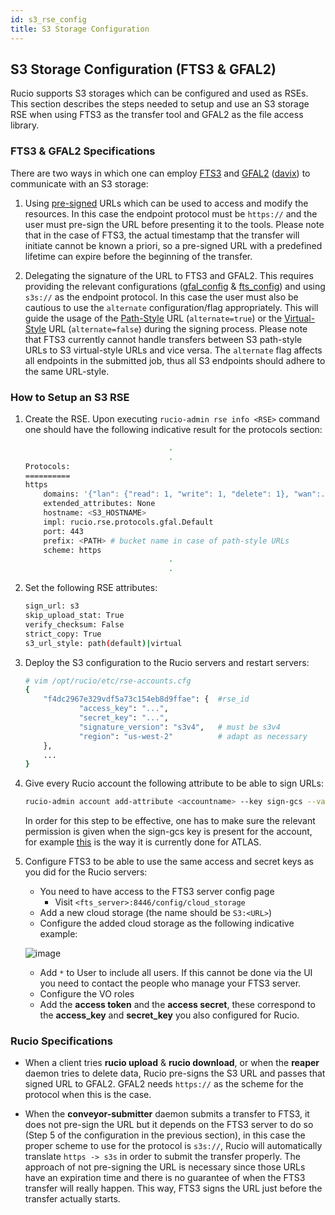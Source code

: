 ```yaml
---
id: s3_rse_config
title: S3 Storage Configuration
---
```


## S3 Storage Configuration (FTS3 & GFAL2)

Rucio supports S3 storages which can be configured and used as RSEs. This section describes the steps needed to setup and use an S3 storage RSE when using FTS3 as the transfer tool and GFAL2 as the file access library.

### FTS3 & GFAL2 Specifications

There are two ways in which one can employ [FTS3](https://fts3-docs.web.cern.ch/fts3-docs/docs/s3_support.html#s3-support)  and [GFAL2](https://dmc-docs.web.cern.ch/dmc-docs/gfal2/plugins.html#gfal2-plugin-http) ([davix](https://davix.web.cern.ch/davix/docs/devel/cloud-support.html#amazon-s3)) to communicate with an S3 storage:

1. Using [pre-signed](https://docs.aws.amazon.com/AmazonS3/latest/userguide/ShareObjectPreSignedURL.html) URLs which can be used to access and modify the resources. In this case the endpoint protocol must be `https://` and the user must pre-sign the URL before presenting it to the tools. Please note that in the case of FTS3, the actual timestamp that the transfer will initiate cannot be known a priori, so a pre-signed URL with a predefined lifetime can expire before the beginning of the transfer. 

2. Delegating the signature of the URL to FTS3 and GFAL2. This requires providing the relevant configurations ([gfal_config](https://dmc-docs.web.cern.ch/dmc-docs/gfal2/plugins.html#for-a-specific-host) & [fts_config](https://fts3-docs.web.cern.ch/fts3-docs/docs/s3_support.html#configuration)) and using `s3s://` as the endpoint protocol. In this case the user must also be cautious to use the `alternate` configuration/flag appropriately. This will guide the usage of the [Path-Style](https://docs.aws.amazon.com/AmazonS3/latest/userguide/VirtualHosting.html) URL (`alternate=true`) or the [Virtual-Style](https://docs.aws.amazon.com/AmazonS3/latest/userguide/VirtualHosting.html) URL (`alternate=false`) during the signing process. Please note that FTS3 currently cannot handle transfers between S3 path-style URLs to S3 virtual-style URLs and vice versa. The `alternate` flag affects all endpoints in the submitted job, thus all S3 endpoints should adhere to the same URL-style.

### How to Setup an S3 RSE

1. Create the RSE. Upon executing `rucio-admin rse info <RSE>` command one should     have the following indicative result for the protocols section:

    ```bash
                                    .
                                    .
    Protocols:
    ==========
    https
        domains: '{"lan": {"read": 1, "write": 1, "delete": 1}, "wan":..}'
        extended_attributes: None
        hostname: <S3_HOSTNAME>
        impl: rucio.rse.protocols.gfal.Default
        port: 443
        prefix: <PATH> # bucket name in case of path-style URLs
        scheme: https
                                    .
                                    .
    ```

2. Set the following RSE attributes:

    ```bash
    sign_url: s3
    skip_upload_stat: True
    verify_checksum: False
    strict_copy: True
    s3_url_style: path(default)|virtual
    ```

3. Deploy the S3 configuration to the Rucio servers and restart servers:

    ```bash
    # vim /opt/rucio/etc/rse-accounts.cfg
    {
        "f4dc2967e329vdf5a73c154eb8d9ffae": {  #rse_id
                "access_key": "...",
                "secret_key": "...",
                "signature_version": "s3v4",   # must be s3v4
                "region": "us-west-2"          # adapt as necessary
        },
        ...
    }
    ```

4. Give every Rucio account the following attribute to be able to sign URLs:

    ```bash
    rucio-admin account add-attribute <accountname> --key sign-gcs --value true
    ```

    In order for this step to be effective, one has to make sure the relevant permission is given when the sign-gcs key is present for the account, for example [this](https://github.com/rizart/rucio/blob/88984a4dbc9d8be4e254f61545c7066e6c67de56/lib/rucio/core/permission/atlas.py#L1152) is the way it is currently done for ATLAS.


5. Configure FTS3 to be able to use the same access and secret keys as you did for the Rucio servers:

    * You need to have access to the FTS3 server config page
      * Visit `<fts_server>:8446/config/cloud_storage`
    * Add a new cloud storage (the name should be `S3:<URL>`)
    * Configure the added cloud storage as the following indicative example:

    ![image](/img/architecture.png)

    * Add `*` to User to include all users. If this cannot be done via the UI you need to contact the people who manage your FTS3 server.
    * Configure the VO roles
    * Add the __access token__ and the __access secret__, these correspond to the __access_key__ and __secret_key__ you also configured for Rucio.

### Rucio Specifications

* When a client tries __rucio upload__ & __rucio download__, or when the __reaper__ daemon tries to delete data, Rucio pre-signs the S3 URL and passes that signed URL to GFAL2. GFAL2 needs `https://` as the scheme for the protocol when this is the case.

* When the __conveyor-submitter__ daemon submits a transfer to FTS3, it does not pre-sign the URL but it depends on the FTS3 server to do so (Step 5 of the configuration in the previous section), in this case the proper scheme to use for the protocol is `s3s://`, Rucio will automatically translate `https -> s3s` in order to submit the transfer properly. The approach of not pre-signing the URL is necessary since those URLs have an expiration time and there is no guarantee of when the FTS3 transfer will really happen. This way, FTS3 signs the URL just before the transfer actually starts.
